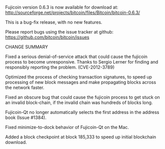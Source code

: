 Fujicoin version 0.6.3 is now available for download at:
  http://sourceforge.net/projects/bitcoin/files/Bitcoin/bitcoin-0.6.3/

This is a bug-fix release, with no new features.

Please report bugs using the issue tracker at github:
  https://github.com/bitcoin/bitcoin/issues

CHANGE SUMMARY

Fixed a serious denial-of-service attack that could cause the
fujicoin process to become unresponsive. Thanks to Sergio Lerner
for finding and responsibly reporting the problem. (CVE-2012-3789)

Optimized the process of checking transaction signatures, to
speed up processing of new block messages and make propagating
blocks across the network faster.

Fixed an obscure bug that could cause the fujicoin process to get
stuck on an invalid block-chain, if the invalid chain was
hundreds of blocks long.

Fujicoin-Qt no longer automatically selects the first address
in the address book (Issue #1384).

Fixed minimize-to-dock behavior of Fujicoin-Qt on the Mac.

Added a block checkpoint at block 185,333 to speed up initial
blockchain download.
